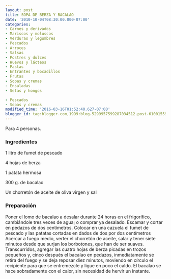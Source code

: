 ```yaml
---
layout: post
title: SOPA DE BERZA Y BACALAO
date: '2010-10-04T08:30:00.000-07:00'
categories:
- Carnes y derivados
- Mariscos y moluscos
- Verduras y legumbres
- Pescados
- Arroces
- Salsas
- Postres y dulces
- Huevos y lácteos
- Pastas
- Entrantes y bocadillos
- Frutas
- Sopas y cremas
- Ensaladas
- Setas y hongos

- Pescados
- Sopas y cremas
modified_time: '2016-03-16T01:52:40.627-07:00'
blogger_id: tag:blogger.com,1999:blog-5299957599287034512.post-6100155959111305199
---
```


Para 4 personas.

<h3>Ingredientes</h3>

1 litro de fumet de pescado

4 hojas de berza

1 patata hermosa

300 g. de bacalao

Un chorretón de aceite de oliva virgen y sal

<h3>Preparación</h3>

Poner el lomo de bacalao a desalar durante 24 horas en el frigorífico, cambiándole tres veces de agua; o comprar ya desalado. Escamar y cortar en pedazos de dos centímetros. Colocar en una cazuela el fumet de pescado y las patatas cortadas en dados de dos por dos centímetros Acercar a fuego medio, verter el chorretón de aceite, salar y tener siete minutos desde que surjan los borbotones, que han de ser suaves. Transcurridos, agregar las cuatro hojas de berza picadas en trozos pequeños y, cinco después el bacalao en pedazos, inmediatamente se retira del fuego y se deja reposar diez minutos, moviendo en círculo el recipiente para que se entremezcle y ligue en poco el caldo. El bacalao se hace sobradamente con el calor, sin necesidad de hervir un instante.

